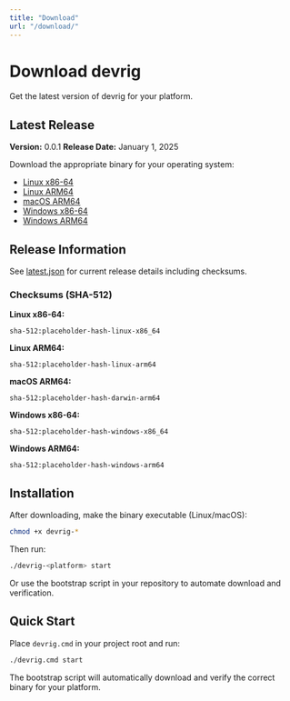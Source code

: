 ```yaml
---
title: "Download"
url: "/download/"
---
```


# Download devrig

Get the latest version of devrig for your platform.

## Latest Release

**Version:** 0.0.1
**Release Date:** January 1, 2025

Download the appropriate binary for your operating system:

- [Linux x86-64](/download/devrig-linux-x86_64)
- [Linux ARM64](/download/devrig-linux-arm64)
- [macOS ARM64](/download/devrig-darwin-arm64)
- [Windows x86-64](/download/devrig-windows-x86_64.exe)
- [Windows ARM64](/download/devrig-windows-arm64.exe)

## Release Information

See [latest.json](/download/latest.json) for current release details including checksums.

### Checksums (SHA-512)

**Linux x86-64:**
```
sha-512:placeholder-hash-linux-x86_64
```

**Linux ARM64:**
```
sha-512:placeholder-hash-linux-arm64
```

**macOS ARM64:**
```
sha-512:placeholder-hash-darwin-arm64
```

**Windows x86-64:**
```
sha-512:placeholder-hash-windows-x86_64
```

**Windows ARM64:**
```
sha-512:placeholder-hash-windows-arm64
```

## Installation

After downloading, make the binary executable (Linux/macOS):

```bash
chmod +x devrig-*
```

Then run:

```bash
./devrig-<platform> start
```

Or use the bootstrap script in your repository to automate download and verification.

## Quick Start

Place `devrig.cmd` in your project root and run:

```bash
./devrig.cmd start
```

The bootstrap script will automatically download and verify the correct binary for your platform.
